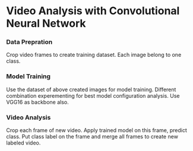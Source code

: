 # Video Analysis with Convolutional Neural Network

### Data Prepration

Crop video frames to create training dataset. Each image belong to one class.

### Model Training

Use the dataset of above created images for model training. Different combination experementing for best model configuration analysis. Use VGG16 as backbone also.

### Video Analysis

Crop each frame of new video. Apply trained model on this frame, predict class. Put class label on the frame and merge all frames to create new labeled video.
